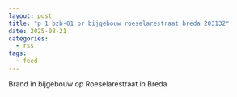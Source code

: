 ```yaml
---
layout: post
title: "p 1 bzb-01 br bijgebouw roeselarestraat breda 203132"
date: 2025-08-21
categories: 
  - rss
tags: 
  - feed
---
```


Brand in bijgebouw op Roeselarestraat in Breda
